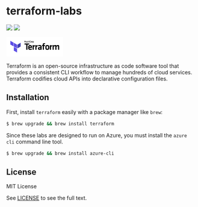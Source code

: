 # terraform-labs

![](https://img.shields.io/badge/terraform-v1.0.6-purple?logo=terraform)
![](https://img.shields.io/badge/provider-azure-blue?logo=microsoftazure)

<img src="images/terraform_logo.png" width="30%" />

Terraform is an open-source infrastructure as code software tool that provides a consistent CLI workflow to manage hundreds of cloud services. Terraform codifies cloud APIs into declarative configuration files.

## Installation

First, install `terraform` easily with a package manager like `brew`: 

```sh
$ brew upgrade && brew install terraform
```

Since these labs are designed to run on Azure, you must install the `azure cli` command line tool.

```sh
$ brew upgrade && brew install azure-cli
```

## License

MIT License

See [LICENSE](https://github.com/aramirol/terraform-labs/blob/main/LICENSE) to see the full text.

